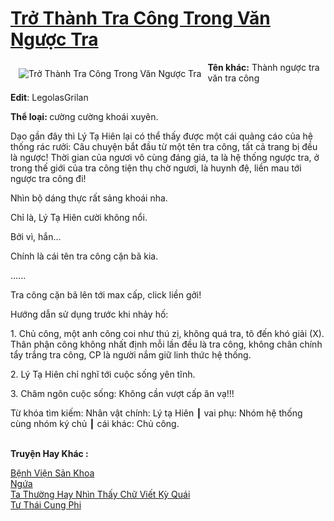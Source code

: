 <a href="https://utruyen.com/tro-thanh-tra-cong-trong-van-nguoc-tra/16757/" title="Trở Thành Tra Công Trong Văn Ngược Tra"><h1>Trở Thành Tra Công Trong Văn Ngược Tra</h1></a><div style="display:table"><img align="right" style="float: left; padding: 10px;" src="https://utruyen.com/images/story/200x260/tro-thanh-tra-cong-trong-van-nguoc-tra.jpg" alt="Trở Thành Tra Công Trong Văn Ngược Tra"><b>Tên khác:</b> Thành ngược tra văn tra công<p></p><b>Edit</b>: LegolasGrilan<p></p><b>Thể loại: </b>cường cường khoái xuyên.<p></p>Dạo gần đây thì Lý Tạ Hiên lại có thể thấy được một cái quảng cáo của hệ thống rác rưởi: Câu chuyện bắt đầu từ một tên tra công, tất cả trang bị đều là ngược! Thời gian của ngươi vô cùng đáng giá, ta là hệ thống ngược tra, ở trong thế giới của tra công tiện thụ chờ ngươi, là huynh đệ, liền mau tới ngược tra công đi!<p></p>Nhìn bộ dáng thực rất sảng khoái nha.<p></p>Chỉ là, Lý Tạ Hiên cười không nổi.<p></p>Bởi vì, hắn...<p></p>Chính là cái tên tra công cặn bã kia.<p></p>......<p></p>Tra công cặn bã lên tới max cấp, click liền gởi!<p></p>Hướng dẫn sử dụng trước khi nhảy hố:<p></p>1. Chủ công, một anh công coi như thú zị, không quá tra, tô đến khó giải (X). Thân phận công không nhất định mỗi lần đều là tra công, không chân chính tẩy trắng tra công, CP là người nắm giữ linh thức hệ thống.<p></p>2. Lý Tạ Hiên chỉ nghĩ tới cuộc sống yên tĩnh.<p></p>3. Châm ngôn cuộc sống: Không cần vượt cấp ăn vạ!!!<p></p>Từ khóa tìm kiếm: Nhân vật chính: Lý tạ Hiên ┃ vai phụ: Nhóm hệ thống cùng nhóm ký chủ ┃ cái khác: Chủ công.</div><p><br><b>Truyện Hay Khác :</b></p><a href="https://utruyen.com/benh-vien-san-khoa/19325/" alt="Bệnh Viện Sản Khoa">Bệnh Viện Sản Khoa</a><br/><a href="https://github.com/quanluxury/ngontinh_sac/tree/master/truyenhay/18699/" alt="Ngứa">Ngứa</a><br/><a href="https://github.com/quanluxury/ngontinh_sac/tree/master/truyenhay/21528/" alt="Ta Thường Hay Nhìn Thấy Chữ Viết Kỳ Quái">Ta Thường Hay Nhìn Thấy Chữ Viết Kỳ Quái</a><br/><a href="https://github.com/quanluxury/truyenhot/tree/master/truyenhay/17611/" alt="Tư Thái Cung Phi">Tư Thái Cung Phi</a><br/>